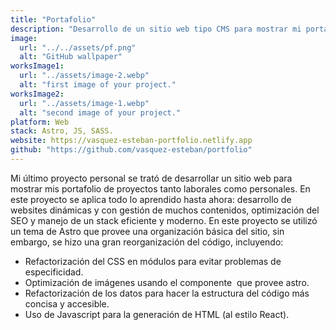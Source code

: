 ```yaml
---
title: "Portafolio"
description: "Desarrollo de un sitio web tipo CMS para mostrar mi portafolio de proyectos"
image:
  url: "../../assets/pf.png"
  alt: "GitHub wallpaper"
worksImage1:
  url: "../assets/image-2.webp"
  alt: "first image of your project."
worksImage2:
  url: "../assets/image-1.webp"
  alt: "second image of your project."
platform: Web
stack: Astro, JS, SASS.
website: https://vasquez-esteban-portfolio.netlify.app
github: "https://github.com/vasquez-esteban/portfolio"
---
```


Mi último proyecto personal se trató de desarrollar un sitio web para mostrar mis portafolio de proyectos tanto laborales como personales. En este proyecto se aplica todo lo aprendido hasta ahora: desarrollo de websites dinámicas y con gestión de muchos contenidos, optimización del SEO y manejo de un stack eficiente y moderno. En este proyecto se utilizó un tema de Astro que provee una organización básica del sitio, sin embargo, se hizo una gran reorganización del código, incluyendo:

- Refactorización del CSS en módulos para evitar problemas de especificidad.
- Optimización de imágenes usando el componente <Image> que provee astro.
- Refactorización de los datos para hacer la estructura del código más concisa y accesible.
- Uso de Javascript para la generación de HTML (al estilo React).
